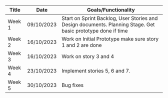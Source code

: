 | Title  | Date       | Goals/Functionality                                                                                          |
| ------ | ---------- | ------------------------------------------------------------------------------------------------------------ |
| Week 1 | 09/10/2023 | Start on Sprint Backlog, User Stories and Design documents. Planning Stage. Get basic prototype done if time |
| Week 2 | 16/10/2023 | Work on Initial Prototype make sure story 1 and 2 are done                                                   |
| Week 3 | 16/10/2023 | Work on story 3 and 4                                                                                        |
| Week 4 | 23/10/2023 | Implement stories 5, 6 and 7.                                                                                |
| Week 5 | 30/10/2023 | Bug fixes                                                                                                    |
